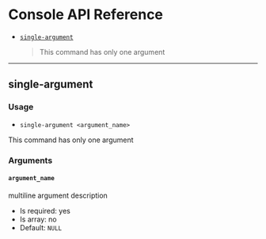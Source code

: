 Console API Reference
=====================

* [`single-argument`](#single-argument)
  > This command has only one argument

---

single-argument
-----------------

### Usage

* `single-argument <argument_name>`

This command has only one argument

### Arguments

#### `argument_name`

multiline
argument description

* Is required: yes
* Is array: no
* Default: `NULL`